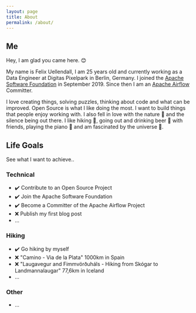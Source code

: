 ```yaml
---
layout: page
title: About
permalink: /about/
---
```


## Me

Hey, I am glad you came here. 😊

My name is Felix Uellendall, I am 25 years old and currently working as a Data Engineer at
Digitas Pixelpark in Berlin, Germany.
I joined the [Apache Software Foundation](https://www.apache.org/) in September 2019.
Since then I am an [Apache Airflow](https://github.com/apache/airflow) Committer.

I love creating things, solving puzzles, thinking about code and what can be improved.
Open Source is what I like doing the most. I want to build things that people enjoy working with.
I also fell in love with the nature 🍃 and the silence being out there.
I like hiking 🌄, going out and drinking beer 🍻 with friends,
playing the piano 🎹 and am fascinated by the universe 🌌.

## Life Goals

See what I want to achieve..

### Technical

- ✔️ Contribute to an Open Source Project
- ✔️ Join the Apache Software Foundation
- ✔️ Become a Committer of the Apache Airflow Project
- ❌ Publish my first blog post
- ...

### Hiking

- ✔️ Go hiking by myself
- ❌ "Camino - Via de la Plata" 1000km in Spain
- ❌ "Laugavegur and Fimmvörðuháls - Hiking from Skógar to Landmannalaugar" 77,6km in Iceland
- ...

### Other

- ...
